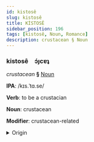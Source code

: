 ```yaml
---
id: kistosê
slug: kistosê
title: KİSTOSÊ
sidebar_position: 196
tags: [kistosê, Noun, Romance]
description: crustacean § Noun
---
```


### kistosê&emsp;<span kind="abugida">ɔ́ȷcɐʇ</span>

*crustacean* **§** [Noun](../../tags/Noun)

**IPA**: /kɪs.ˈtɑ.se/

**Verb**: to be a crustacian

**Noun**: crustacean

**Modifier**: crustacean-related

<details>
    <summary>Origin</summary>
    French crustacé /kʁys.ta.se/<br/>
    <em>Romance Language Family</em>
</details>